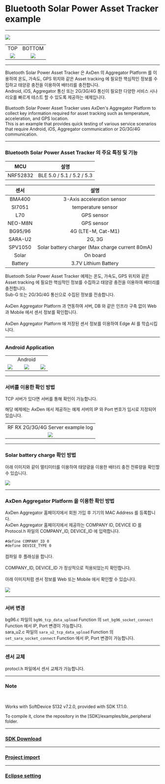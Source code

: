 
# Bluetooth Solar Power Asset Tracker example

-------------------------

<img src="./assets/axden_assset_tracker_main_image.png">

<table>
<tr>
<tr align="center">
  <td>TOP</td>
  <td>BOTTOM</td>
</tr>
  <tr align="center">
    <td><img src="./assets/Asset_tracker_PCB_TOP_FLAT.jpeg"></td>
    <td><img src="./assets/Asset_tracker_PCB_BTM_FLAT.jpeg"></td>
  </tr>
</table>

-------------------------

Bluetooth Solar Power Asset Tracker 은 AxDen 의 Aggregator Platform 를 이용하여 온도, 가속도, GPS 위치와 같은 Asset tracking 에 필요한 핵심적인 정보를 수집하고 태양광 충전을 이용하여 배터리를 충전합니다.
<br>
Android, iOS, Aggregator 통신 또는 2G/3G/4G 통신이 필요한 다양한 서비스 시나리오를 빠르게 테스트 할 수 있도록 제공하는 예제입니다.
<br>
<br>
Bluetooth Solar Power Asset Tracker uses AxDen's Aggregator Platform to collect key information required for asset tracking such as temperature, acceleration, and GPS location.
<br>
This is an example that provides quick testing of various service scenarios that require Android, iOS, Aggregator communication or 2G/3G/4G communication.
<br>

-------------------------

### Bluetooth Solar Power Asset Tracker 의 주요 특징 및 기능

MCU | 설명
:-------------------------:|:-------------------------:
NRF52832 | BLE 5.0 / 5.1 / 5.2 / 5.3

센서 | 설명
:-------------------------:|:-------------------------:
BMA400 | 3-Axis acceleration sensor
SI7051 | temperature sensor
L70 | GPS sensor
NEO-M8N | GPS sensor
BG95/96 | 4G (LTE-M, Cat-M1)
SARA-U2 | 2G, 3G
SPV1050 | Solar battery charger (Max charge current 80mA)
Solar | On board
Battery | 3.7V Lithium Battery

Bluetooth Solar Power Asset Tracker 예제는 온도, 가속도, GPS 위치와 같은 Asset tracking 에 필요한 핵심적인 정보를 수집하고 태양광 충전을 이용하여 배터리를 충전합니다.
<br>
Sub-G 또는 2G/3G/4G 통신으로 수집된 정보를 전송합니다.
<br>
<br>
AxDen Aggregator Platform 과 연동하여 서버, DB 와 같은 인프라 구축 없이 Web 과 Mobile 에서 센서 정보를 확인합니다.
<br>
<br>
AxDen Aggregator Platform 에 저장된 센서 정보를 이용하여 Edge AI 를 학습시킵니다.
<br>

-------------------------

### Android Application

<table>
  <tr align="center">
    <td> </td>
    <td> Android </td>
    <td> </td>
  </tr>
  <tr align="center">
    <td><img src="./assets/axden_android_scan.jpg"></td>
    <td><img src="./assets/axden_android_connect0.jpg"></td>
    <td><img src="./assets/axden_android_connect1.jpg"></td>
  </tr>
</table>


-------------------------

### 서버를 이용한 확인 방법

TCP 서버가 있다면 서버를 통해 확인이 가능합니다.
<br>

해당 예제에는 AxDen 에서 제공하는 예제 서버의 IP 와 Port 번호가 임시로 지정되어 있습니다.

<table>
  <tr align="center">
    <td>RF RX 2G/3G/4G Server example log</td>
  </tr>
  <tr align="center">
    <td><img src="./assets/Server_Log.png"></td>
  </tr>
</table>

-------------------------

### Solar battery charge 확인 방법
아래 이미지와 같이 멀티미터를 이용하여 태양광을 이용한 배터리 충전 전류량을 확인할 수 있습니다.
<br>

<img src="./assets/axden_solar_power_charge.png">

-------------------------

### AxDen Aggregator Platform 을 이용한 확인 방법
AxDen Aggregator 홈페이지에서 회원 가입 후 기기의 MAC Address 를 등록합니다.
<br>
AxDen Aggregator 홈페이지에서 제공하는 COMPANY ID, DEVICE ID 를 Protocol.h 파일의 COMPANY_ID, DEVICE_ID 에 입력합니다.
<br>
<br>
`#define COMPANY_ID 0`
<br>
`#define DEVICE_TYPE 0`
<br>
<br>
컴파일 후 플래싱을 합니다.
<br>
<br>
COMPANY_ID, DEVICE_ID 가 정상적으로 적용되었는지 확인합니다.
<br>
<br>
아래 이미지처럼 센서 정보를 Web 또는 Mobile 에서 확인할 수 있습니다.
<br>
<br>
<img src="./assets/GPS_Log.png">

-------------------------

### 서버 변경
bg96.c 파일의 `bg96_tcp_data_upload` Function 의 `set_bg96_socket_connect` Function 에서 IP, Port 변경이 가능합니다.
<br>
sara_u2.c 파일의 `sara_u2_tcp_data_upload` Function 의 `set_sara_socket_connect` Function 에서 IP, Port 변경이 가능합니다.

-------------------------

### 센서 교체
protocl.h 파일에서 센서 교체가 가능합니다.
<br>

-------------------------

### Note
<br>

Works with SoftDevice S132 v7.2.0, provided with SDK 17.1.0.
<br>

To compile it, clone the repository in the [SDK]/examples/ble_peripheral folder.

-------------------------

### [SDK Download](https://github.com/AxDen-Dev/NRF52_Ping_pong_example)

-------------------------


### [Project import](https://github.com/AxDen-Dev/NRF52_Ping_pong_example)

-------------------------


### [Eclipse setting](https://github.com/AxDen-Dev/NRF52_Ping_pong_example)
